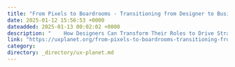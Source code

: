 ```yaml
---
title: "From Pixels to Boardrooms - Transitioning from Designer to Business Leader"
date: 2025-01-12 15:56:53 +0000
dateadded: 2025-01-13 00:02:02 +0000
description: "    How Designers Can Transform Their Roles to Drive Strategy and Gain a Seat at the Decision-Making Table  Continue reading on UX Planet »  "
link: "https://uxplanet.org/from-pixels-to-boardrooms-transitioning-from-designer-to-business-leader-e0dd7e087e85?source=rss----819cc2aaeee0---4"
category:
directory: _directory/ux-planet.md
---
```

